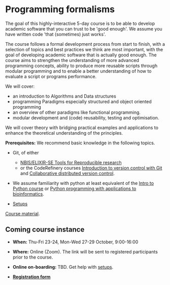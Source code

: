 # Programming formalisms

The goal of this highly-interactive 5-day course is to be able to develop academic software that you can trust to be 'good enough'. We assume you have written code 'that (sometimes) just works'.

The course follows a formal development process from start to finish, with a selection of topics and best practices we think are most important, with the goal of developing academic software that is actually good enough. The course aims to strengthen the understanding of more advanced programming concepts, ability to produce more reusable scripts through modular programming and to enable a better understanding of how to evaluate a script or programs performance.

We will cover:

- an introduction to Algorithms and Data structures
- programming Paradigms especially structured and object oriented programming
- an overview of other paradigms like functional programming.
- modular development and (code) reusability, testing and optimisation.

We will cover theory with bridging practical examples and applications to enhance the theoretical understanding of the principles.

**Prerequisites:** We recommend basic knowledge in the following topics.

- Git, of either
    - [NBIS/ELIXIR-SE Tools for Reproducible research](https://nbis-reproducible-research.readthedocs.io/en/course_2104/)
    - or the CodeRefinery courses [Introduction to version control with Git](https://coderefinery.github.io/git-intro/) and [Collaborative distributed version control](https://coderefinery.github.io/git-collaborative/).
- We assume familiarity with python at least equivalent of the [Intro to Python course](https://uppmax.github.io/naiss_intro_python/) or [Python programming with applications to bioinformatics](https://uppsala.instructure.com/courses/85913).

- [Setups](https://uppmax.github.io/programming_formalisms/prereqs/)

[Course material](https://uppmax.github.io/programming_formalisms/).

## Coming course instance

- **When:** Thu-Fri 23-24, Mon-Wed 27-29 October, 9:00-16:00
- **Where:** Online (Zoom). The link will be sent to registered participants prior to the course.
- **Online on-boarding:** TBD. Get help with [setups](https://uppmax.github.io/programming_formalisms/prereqs/).

- [**Registration form**](https://forms.gle/dgZ25UJDmJWsufTP8)

